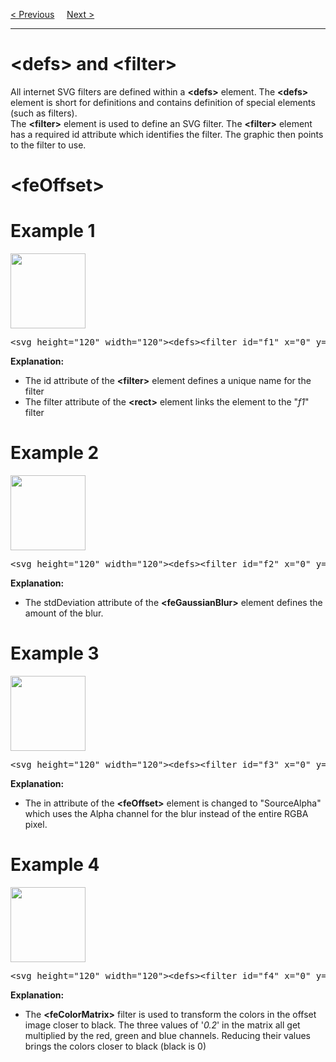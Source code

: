 <a href="/HTML/Graphics/SVG/Filters/Blur.md">&lt; Previous</a>
&nbsp;&nbsp;&nbsp;
<a href="/HTML/Graphics/SVG/Gradient/Main.md">Next &gt;</a>
<hr>
<h1>&lt;defs&gt; and &lt;filter&gt;</h1>
All internet SVG filters are defined within a <b>&lt;defs&gt;</b> element. The <b>&lt;defs&gt;</b> element is short for definitions and contains definition of special elements (such as filters).
<br>
The <b>&lt;filter&gt;</b> element is used to define an SVG filter. The <b>&lt;filter&gt;</b> element has a required id attribute which identifies the filter. The graphic then points to the filter to use.
<h1>&lt;feOffset&gt;</h1>
<h1>Example 1</h1>
<img src="https://i.imgur.com/tXZVQzz.jpg" width="120" height="120">
<pre>&lt;svg height="120" width="120"&gt;&lt;defs&gt;&lt;filter id="f1" x="0" y="0" width="200%" height="200%"&gt;&lt;feOffset result="offOut" in="SourceGraphic" dx="20" dy="20" /&gt;&lt;feBlend in="SourceGraphic" in2="offOut" mode="normal" /&gt;&lt;/filter&gt;&lt;/defs&gt;&lt;rect width="90" height="90" stroke="green" stroke-width="3" fill="yellow" filter="url(#f1)" /&gt;&lt;/svg&gt;</pre>
<b>Explanation:</b>
<ul>
  <li>The id attribute of the <b>&lt;filter&gt;</b> element defines a unique name for the filter</li>
  <li>The filter attribute of the <b>&lt;rect&gt;</b> element links the element to the "<i>f1</i>" filter</li>
</ul>
<h1>Example 2</h1>
<img src="https://i.imgur.com/QbGpiiH.jpg" width="120" height="120">
<pre>&lt;svg height="120" width="120"&gt;&lt;defs&gt;&lt;filter id="f2" x="0" y="0" width="200%" height="200%"&gt;&lt;feOffset result="offOut" in="SourceGraphic" dx="20" dy="20" /&gt;&lt;feGaussianBlur result="blurOut" in="offOut" stdDeviation="10" /&gt;&lt;feBlend in="SourceGraphic" in2="blurOut" mode="normal" /&gt;&lt;/filter&gt;&lt;/defs&gt;&lt;rect width="90" height="90" stroke="green" stroke-width="3" fill="yellow" filter="url(#f2)" /&gt;&lt;/svg&gt;</pre>
<b>Explanation:</b>
<ul>
  <li>The stdDeviation attribute of the <b>&lt;feGaussianBlur&gt;</b> element defines the amount of the blur.</li>
</ul>
<h1>Example 3</h1>
<img src="https://i.imgur.com/cNbwjIv.jpg" width="120" height="120">
<pre>&lt;svg height="120" width="120"&gt;&lt;defs&gt;&lt;filter id="f3" x="0" y="0" width="200%" height="200%"&gt;&lt;feOffset result="offOut" in="SourceAlpha" dx="20" dy="20" /&gt;&lt;feGaussianBlur result="blurOut" in="offOut" stdDeviation="10" /&gt;&lt;feBlend in="SourceGraphic" in2="blurOut" mode="normal" /&gt;&lt;/filter&gt;&lt;/defs&gt;&lt;rect width="90" height="90" stroke="green" stroke-width="3" fill="yellow" filter="url(#f3)" /&gt;&lt;/svg&gt;</pre>
<b>Explanation:</b>
<ul>
  <li>The in attribute of the <b>&lt;feOffset&gt;</b> element is changed to "SourceAlpha" which uses the Alpha channel for the blur instead of the entire RGBA pixel.</li>
</ul>
<h1>Example 4</h1>
<img src="https://i.imgur.com/LKP96Vn.jpg" width="120" height="120">
<pre>&lt;svg height="120" width="120"&gt;&lt;defs&gt;&lt;filter id="f4" x="0" y="0" width="200%" height="200%"&gt;&lt;feOffset result="offOut" in="SourceGraphic" dx="20" dy="20" /&gt;&lt;feColorMatrix result="matrixOut" in="offOut" type="matrix" values="0.2 0 0 0 0 0 0.2 0 0 0 0 0 0.2 0 0 0 0 0 1 0" /&gt;&lt;feGaussianBlur result="blurOut" in="matrixOut" stdDeviation="10" /&gt;&lt;feBlend in="SourceGraphic" in2="blurOut" mode="normal" /&gt;&lt;/filter&gt;&lt;/defs&gt;&lt;rect width="90" height="90" stroke="green" stroke-width="3" fill="yellow" filter="url(#f4)" /&gt;&lt;/svg&gt;</pre>
<b>Explanation:</b>
<ul>
  <li>The <b>&lt;feColorMatrix&gt;</b> filter is used to transform the colors in the offset image closer to black. The three values of '<var>0.2</var>' in the matrix all get multiplied by the red, green and blue channels. Reducing their values brings the colors closer to black (black is 0)</li>
</ul>
